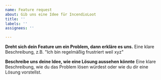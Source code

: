 ```yaml
---
name: Feature request
about: Gib uns eine Idee für IncendioLoot
title: ''
labels: ''
assignees: ''

---
```


**Dreht sich dein Feature um ein Problem, dann erkläre es uns.**
Eine klare Beschreibung, z.B. "Ich bin regelmäßig frustriert weil xyz"

**Beschreibe uns deine Idee, wie eine Lösung aussehen könnte**
Eine klare Beschreibung, wie du das Problem lösen würdest oder wie du dir eine Lösung vorstellst.
